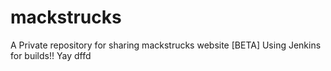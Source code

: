 # mackstrucks
A Private repository for sharing mackstrucks website [BETA] 
Using Jenkins for builds!!
Yay
dffd
